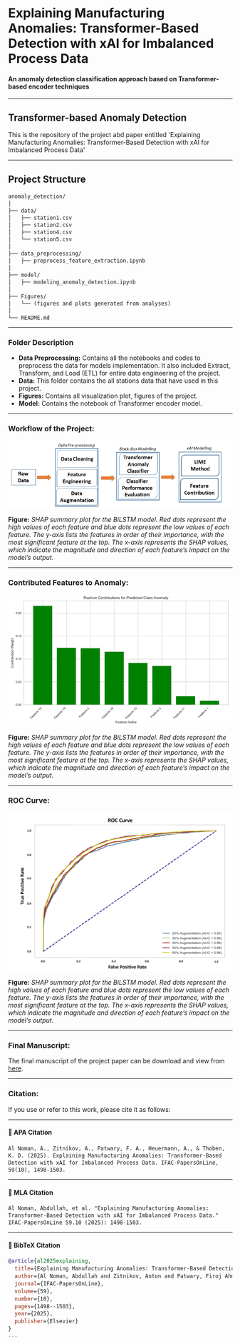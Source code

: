 # Explaining Manufacturing Anomalies: Transformer-Based Detection with xAI for Imbalanced Process Data
#### An anomaly detection classification approach based on Transformer-based encoder techniques
---

## Transformer-based Anomaly Detection
This is the repository of the project abd paper entitled 'Explaining Manufacturing Anomalies: Transformer-Based Detection with xAI for Imbalanced Process Data'

---
## Project Structure

```
anomaly_detection/
│
├── data/
│   ├── station1.csv
│   ├── station2.csv
│   ├── station4.csv
│   └── station5.csv
│
├── data_preprocessing/
│   ├── preprocess_feature_extraction.ipynb
│
├── model/
│   ├── modeling_anomaly_detection.ipynb
│
├── Figures/
│   └── (figures and plots generated from analyses)
│
└── README.md

```
---

### Folder Description
- **Data Preprocessing:** Contains all the notebooks and codes to preprocess the data for models implementation. It also included Extract, Transform, and Load (ETL) for entire data engineering of the project.
- **Data:** This folder contains the all stations data that have used in this project. 
- **Figures:** Contains all visualization plot, figures of the project.
- **Model:** Contains the notebook of Transformer encoder model.
---

### Workflow of the Project:
![Workflow](https://github.com/firojap/transformer-based-anomaly-detection/blob/master/Figures/flow_.png)

__Figure:__ *SHAP summary plot for the BiLSTM model. Red dots represent the high values of each feature and blue dots represent the low values of each feature. The y-axis lists the features in order of their importance, with the most significant feature at the top. The x-axis represents the SHAP values, which indicate the magnitude and direction of each feature’s impact on the model’s output.*

---

### Contributed Features to Anomaly:
![Bar Diagram](https://github.com/firojap/transformer-based-anomaly-detection/blob/master/Figures/lime3f.png)

__Figure:__ *SHAP summary plot for the BiLSTM model. Red dots represent the high values of each feature and blue dots represent the low values of each feature. The y-axis lists the features in order of their importance, with the most significant feature at the top. The x-axis represents the SHAP values, which indicate the magnitude and direction of each feature’s impact on the model’s output.*

---

### ROC Curve:
![ROC Curve](https://github.com/firojap/transformer-based-anomaly-detection/blob/master/Figures/roc_.PNG)

__Figure:__ *SHAP summary plot for the BiLSTM model. Red dots represent the high values of each feature and blue dots represent the low values of each feature. The y-axis lists the features in order of their importance, with the most significant feature at the top. The x-axis represents the SHAP values, which indicate the magnitude and direction of each feature’s impact on the model’s output.*

---

### Final Manuscript:
The final manuscript of the project paper can be download and view from [here](https://www.sciencedirect.com/science/article/pii/S2405896325010134).

---

### Citation:
If you use or refer to this work, please cite it as follows:

---

#### 🔹 APA Citation
```
Al Noman, A., Zitnikov, A., Patwary, F. A., Heuermann, A., & Thoben, K. D. (2025). Explaining Manufacturing Anomalies: Transformer-Based Detection with xAI for Imbalanced Process Data. IFAC-PapersOnLine, 59(10), 1498-1503.
```
---
#### 🔹 MLA Citation
```
Al Noman, Abdullah, et al. "Explaining Manufacturing Anomalies: Transformer-Based Detection with xAI for Imbalanced Process Data." IFAC-PapersOnLine 59.10 (2025): 1498-1503.
```
---
#### 🔹 BibTeX Citation
```bibtex
@article{al2025explaining,
  title={Explaining Manufacturing Anomalies: Transformer-Based Detection with xAI for Imbalanced Process Data},
  author={Al Noman, Abdullah and Zitnikov, Anton and Patwary, Firoj Ahmmed and Heuermann, Aaron and Thoben, Klaus-Dieter},
  journal={IFAC-PapersOnLine},
  volume={59},
  number={10},
  pages={1498--1503},
  year={2025},
  publisher={Elsevier}
}
---

